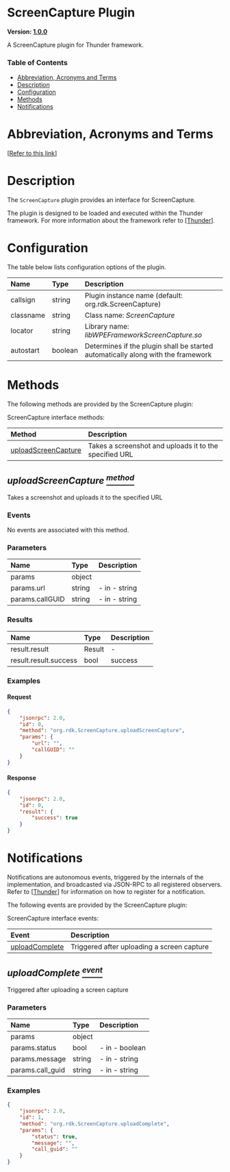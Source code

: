 <!-- Generated automatically, DO NOT EDIT! -->
<a id="head.ScreenCapture_Plugin"></a>
# ScreenCapture Plugin

**Version: [1.0.0](https://github.com/rdkcentral/rdkservices/blob/main/ScreenCapture/CHANGELOG.md)**

A ScreenCapture plugin for Thunder framework.

### Table of Contents

- [Abbreviation, Acronyms and Terms](#head.Abbreviation,_Acronyms_and_Terms)
- [Description](#head.Description)
- [Configuration](#head.Configuration)
- [Methods](#head.Methods)
- [Notifications](#head.Notifications)

<a id="head.Abbreviation,_Acronyms_and_Terms"></a>
# Abbreviation, Acronyms and Terms

[[Refer to this link](userguide/aat.md)]

<a id="head.Description"></a>
# Description

The `ScreenCapture` plugin provides an interface for ScreenCapture.

The plugin is designed to be loaded and executed within the Thunder framework. For more information about the framework refer to [[Thunder](#ref.Thunder)].

<a id="head.Configuration"></a>
# Configuration

The table below lists configuration options of the plugin.

| Name | Type | Description |
| :-------- | :-------- | :-------- |
| callsign | string | Plugin instance name (default: org.rdk.ScreenCapture) |
| classname | string | Class name: *ScreenCapture* |
| locator | string | Library name: *libWPEFrameworkScreenCapture.so* |
| autostart | boolean | Determines if the plugin shall be started automatically along with the framework |

<a id="head.Methods"></a>
# Methods

The following methods are provided by the ScreenCapture plugin:

ScreenCapture interface methods:

| Method | Description |
| :-------- | :-------- |
| [uploadScreenCapture](#method.uploadScreenCapture) | Takes a screenshot and uploads it to the specified URL |

<a id="method.uploadScreenCapture"></a>
## *uploadScreenCapture [<sup>method</sup>](#head.Methods)*

Takes a screenshot and uploads it to the specified URL

### Events
No events are associated with this method.
### Parameters
| Name | Type | Description |
| :-------- | :-------- | :-------- |
| params | object |  |
| params.url | string | - in - string |
| params.callGUID | string | - in - string |
### Results
| Name | Type | Description |
| :-------- | :-------- | :-------- |
| result.result | Result | - |
| result.result.success | bool | success |

### Examples


#### Request

```json
{
    "jsonrpc": 2.0,
    "id": 0,
    "method": "org.rdk.ScreenCapture.uploadScreenCapture",
    "params": {
        "url": "",
        "callGUID": ""
    }
}
```


#### Response

```json
{
    "jsonrpc": 2.0,
    "id": 0,
    "result": {
        "success": true
    }
}
```



<a id="head.Notifications"></a>
# Notifications

Notifications are autonomous events, triggered by the internals of the implementation, and broadcasted via JSON-RPC to all registered observers. Refer to [[Thunder](#ref.Thunder)] for information on how to register for a notification.

The following events are provided by the ScreenCapture plugin:

ScreenCapture interface events:

| Event | Description |
| :-------- | :-------- |
| [uploadComplete](#event.uploadComplete) | Triggered after uploading a screen capture |

<a id="event.uploadComplete"></a>
## *uploadComplete [<sup>event</sup>](#head.Notifications)*

Triggered after uploading a screen capture

### Parameters
| Name | Type | Description |
| :-------- | :-------- | :-------- |
| params | object |  |
| params.status | bool | - in - boolean |
| params.message | string | - in - string |
| params.call_guid | string | - in - string |

### Examples

```json
{
    "jsonrpc": 2.0,
    "id": 1,
    "method": "org.rdk.ScreenCapture.uploadComplete",
    "params": {
        "status": true,
        "message": "",
        "call_guid": ""
    }
}
```
